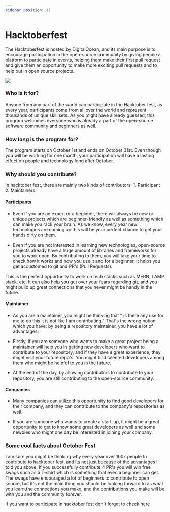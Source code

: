 ```yaml
---
sidebar_position: 11
---
```


# Hacktoberfest

The Hacktoberfest is hosted by DigitalOcean, and its main purpose is to encourage participation in the open-source community by giving people a platform to participate in events, helping them make their first pull request and give them an opportunity to make more exciting pull requests and to help out in open source projects.

<img src="https://django-cms-2016-69800ad.aldryn-media.io/filer_public_thumbnails/filer_public/8f/32/8f329dd1-c5b0-4247-aedd-e4c1d9f2c738/hacktoberfest.png__1170x0_q90_subsampling-2.png" />

### Who is it for?

Anyone from any part of the world can participate in the Hacktober fest, as every year, participants come from all over the world and represent thousands of unique skill sets. As you might have already guessed, this program welcomes everyone who is already a part of the open-source software community and beginners as well.

### How long is the program for?

The program starts on October 1st and ends on October 31st. Even though you will be working for one month, your participation will have a lasting effect on people and technology long after October.

### Why should you contribute?

In hacktober fest, there are mainly two kinds of contributors: 1. Participant 2. Maintainers

#### Participants

- Even if you are an expert or a beginner, there will always be new or unique projects which are beginner-friendly as well as something which can make you rack your brain. As we know, every year new technologies are coming up this will be your perfect chance to get your hands dirty on them.

- Even if you are not interested in learning new technologies, open-source projects already have a huge amount of libraries and frameworks for you to work upon. By contributing to them, you will take your time to check how it works and how you use it and for a beginner, it helps you get accustomed to git and PR's (Pull Requests).

This is the perfect opportunity to work on tech stacks such as MERN, LAMP stack, etc. It can also help you get over your fears regarding git, and you might build up great connections that you never might be handy in the future.

#### Maintainer

- As you are a maintainer, you might be thinking that " is there any use for me to do this it is not like I am contributing." That's the wrong notion which you have; by being a repository maintainer, you have a lot of advantages.

- Firstly, if you are someone who wants to make a great project being a maintainer will help you in getting new developers who want to contribute to your repository, and if they have a great experience, they might visit your future repo's. You might find talented developers among them who might be helpful to you in the future.

- At the end of the day, by allowing contributors to contribute to your repository, you are still contributing to the open-source community.

#### Companies

- Many companies can utilize this opportunity to find good developers for their company, and they can contribute to the company's repositories as well.

- If you are someone who wants to create a start-up, it might be a great opportunity to get to know some great developers as well and some newbies who might one day be interested in joining your company.

### Some cool facts about October Fest

I am sure you might be thinking why every year over 100k people to contribute to hacktober fest, and its not just because of the advantages I told you above. If you successfully contribute 4 PR's you will win free swags such as a T-shirt which is something that even a beginner can get. The swags have encouraged a lot of beginners to contribute to open source, but it's not the main thing you should be looking forward to as what you learn,the connections you make, and the contributions you make will be with you and the community forever.

If you want to participate in hacktober fest don't forget to check [here](https://hacktoberfest.digitalocean.com/resources)
